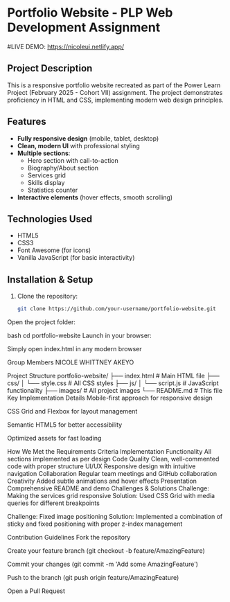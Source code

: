 # Portfolio Website - PLP Web Development Assignment

#LIVE DEMO: https://nicoleui.netlify.app/

## Project Description
This is a responsive portfolio website recreated as part of the Power Learn Project (February 2025 - Cohort VII) assignment. The project demonstrates proficiency in HTML and CSS, implementing modern web design principles.

## Features
- **Fully responsive design** (mobile, tablet, desktop)
- **Clean, modern UI** with professional styling
- **Multiple sections**:
  - Hero section with call-to-action
  - Biography/About section
  - Services grid
  - Skills display
  - Statistics counter
- **Interactive elements** (hover effects, smooth scrolling)

## Technologies Used
- HTML5
- CSS3
- Font Awesome (for icons)
- Vanilla JavaScript (for basic interactivity)

## Installation & Setup
1. Clone the repository:
   ```bash
   git clone https://github.com/your-username/portfolio-website.git
Open the project folder:

bash
cd portfolio-website
Launch in your browser:

Simply open index.html in any modern browser

Group Members
NICOLE WHITTNEY AKEYO

Project Structure
portfolio-website/
├── index.html          # Main HTML file
├── css/
│   └── style.css       # All CSS styles
├── js/
│   └── script.js       # JavaScript functionality
├── images/             # All project images
└── README.md           # This file
Key Implementation Details
Mobile-first approach for responsive design

CSS Grid and Flexbox for layout management

Semantic HTML5 for better accessibility

Optimized assets for fast loading

How We Met the Requirements
Criteria	Implementation
Functionality	All sections implemented as per design
Code Quality	Clean, well-commented code with proper structure
UI/UX	Responsive design with intuitive navigation
Collaboration	Regular team meetings and GitHub collaboration
Creativity	Added subtle animations and hover effects
Presentation	Comprehensive README and demo
Challenges & Solutions
Challenge: Making the services grid responsive
Solution: Used CSS Grid with media queries for different breakpoints

Challenge: Fixed image positioning
Solution: Implemented a combination of sticky and fixed positioning with proper z-index management

Contribution Guidelines
Fork the repository

Create your feature branch (git checkout -b feature/AmazingFeature)

Commit your changes (git commit -m 'Add some AmazingFeature')

Push to the branch (git push origin feature/AmazingFeature)

Open a Pull Request
